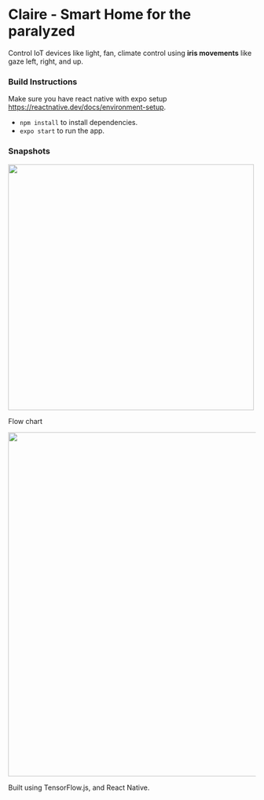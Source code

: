 # Claire - Smart Home for the paralyzed

Control IoT devices like light, fan, climate control using **iris movements** like gaze left, right, and up.

### Build Instructions
Make sure you have react native with expo setup https://reactnative.dev/docs/environment-setup.

- `npm install` to install dependencies.
- `expo start` to run the app.

### Snapshots
<img src="https://user-images.githubusercontent.com/29673073/143979606-9e973c94-e0b8-4dc3-94f9-0e72469d71a7.jpeg" height="500">

Flow chart

<img src="https://user-images.githubusercontent.com/29673073/143983801-48f5eebe-bf70-4789-b431-6cb1b4de767d.jpg" height="700">


Built using TensorFlow.js, and React Native.

